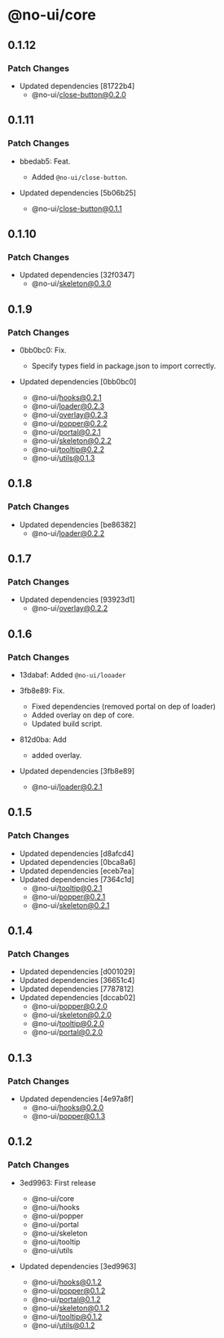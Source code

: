 # @no-ui/core

## 0.1.12

### Patch Changes

- Updated dependencies [81722b4]
  - @no-ui/close-button@0.2.0

## 0.1.11

### Patch Changes

- bbedab5: Feat.

  - Added `@no-ui/close-button`.

- Updated dependencies [5b06b25]
  - @no-ui/close-button@0.1.1

## 0.1.10

### Patch Changes

- Updated dependencies [32f0347]
  - @no-ui/skeleton@0.3.0

## 0.1.9

### Patch Changes

- 0bb0bc0: Fix.

  - Specify types field in package.json to import correctly.

- Updated dependencies [0bb0bc0]
  - @no-ui/hooks@0.2.1
  - @no-ui/loader@0.2.3
  - @no-ui/overlay@0.2.3
  - @no-ui/popper@0.2.2
  - @no-ui/portal@0.2.1
  - @no-ui/skeleton@0.2.2
  - @no-ui/tooltip@0.2.2
  - @no-ui/utils@0.1.3

## 0.1.8

### Patch Changes

- Updated dependencies [be86382]
  - @no-ui/loader@0.2.2

## 0.1.7

### Patch Changes

- Updated dependencies [93923d1]
  - @no-ui/overlay@0.2.2

## 0.1.6

### Patch Changes

- 13dabaf: Added `@no-ui/looader`
- 3fb8e89: Fix.

  - Fixed dependencies (removed portal on dep of loader)
  - Added overlay on dep of core.
  - Updated build script.

- 812d0ba: Add

  - added overlay.

- Updated dependencies [3fb8e89]
  - @no-ui/loader@0.2.1

## 0.1.5

### Patch Changes

- Updated dependencies [d8afcd4]
- Updated dependencies [0bca8a6]
- Updated dependencies [eceb7ea]
- Updated dependencies [7364c1d]
  - @no-ui/tooltip@0.2.1
  - @no-ui/popper@0.2.1
  - @no-ui/skeleton@0.2.1

## 0.1.4

### Patch Changes

- Updated dependencies [d001029]
- Updated dependencies [36651c4]
- Updated dependencies [7787812]
- Updated dependencies [dccab02]
  - @no-ui/popper@0.2.0
  - @no-ui/skeleton@0.2.0
  - @no-ui/tooltip@0.2.0
  - @no-ui/portal@0.2.0

## 0.1.3

### Patch Changes

- Updated dependencies [4e97a8f]
  - @no-ui/hooks@0.2.0
  - @no-ui/popper@0.1.3

## 0.1.2

### Patch Changes

- 3ed9963: First release

  - @no-ui/core
  - @no-ui/hooks
  - @no-ui/popper
  - @no-ui/portal
  - @no-ui/skeleton
  - @no-ui/tooltip
  - @no-ui/utils

- Updated dependencies [3ed9963]
  - @no-ui/hooks@0.1.2
  - @no-ui/popper@0.1.2
  - @no-ui/portal@0.1.2
  - @no-ui/skeleton@0.1.2
  - @no-ui/tooltip@0.1.2
  - @no-ui/utils@0.1.2

